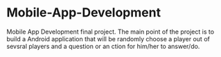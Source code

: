 # Mobile-App-Development
Mobile App Development final project. The main point of the project is to build a Android application that will be randomly choose a player out of sevsral players and a question or an ction for him/her to answer/do. 
